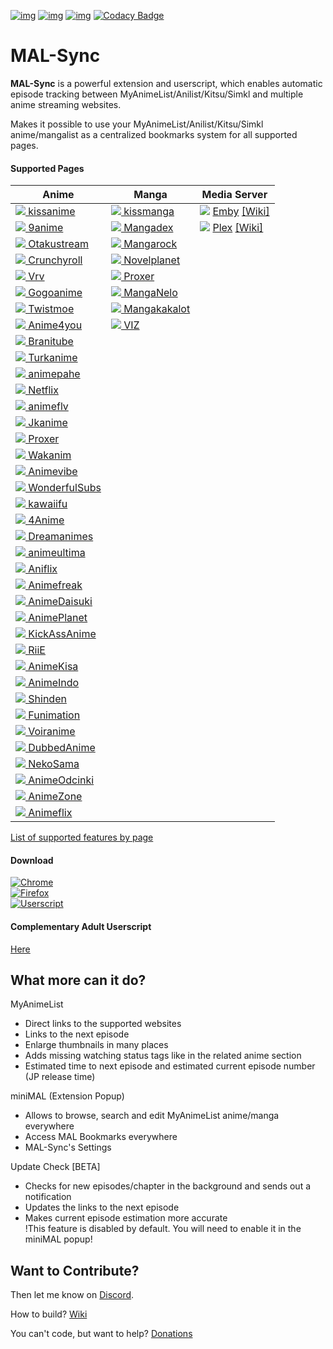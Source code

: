 [![img](https://img.shields.io/travis/com/lolamtisch/MALSync.svg?style=flat-square&logo=travis)](https://travis-ci.com/lolamtisch/MALSync)
[![img](https://img.shields.io/discord/358599430502481920.svg?style=flat-square&logo=discord&label=Chat%20%2F%20Support&colorB=7289DA)](https://discordapp.com/invite/cTH4yaw)
[![img](https://img.shields.io/github/issues/lolamtisch/MALSync.svg?style=flat-square&logo=github&logoColor=white)](https://github.com/lolamtisch/MALSync/issues)
[![Codacy Badge](https://img.shields.io/codacy/grade/e07fabd76b97499788614bf48f8248db.svg?style=flat-square&logo=codacy&logoColor=white)](https://www.codacy.com/app/francisco.seipel/MALSync?utm_source=github.com&amp;utm_medium=referral&amp;utm_content=lolamtisch/MALSync&amp;utm_campaign=Badge_Grade)

# MAL-Sync
**MAL-Sync** is a powerful extension and userscript, which enables automatic episode tracking between MyAnimeList/Anilist/Kitsu/Simkl and multiple anime streaming websites.  

Makes it possible to use your MyAnimeList/Anilist/Kitsu/Simkl anime/mangalist as a centralized bookmarks system for all supported pages.  

#### **Supported Pages** <a id="anchor-link"></a>

<!--pages-->
  <table>
    <thead>
      <tr>
        <th>Anime</th>
        <th>Manga</th>
        <th>Media Server</th>
      </tr>
    </thead>
    <tbody>
      <tr>
                <td><a href="http://kissanime.ru"><img src="https://www.google.com/s2/favicons?domain=http://kissanime.ru"> kissanime</a></td>
                <td><a href="http://kissmanga.com"><img src="https://www.google.com/s2/favicons?domain=http://kissmanga.com"> kissmanga</a></td>
                <td><a href="http://app.emby.media"><img src="https://www.google.com/s2/favicons?domain=app.emby.media"></a> <a href="http://app.emby.media">Emby</a> <a href="https://github.com/lolamtisch/MALSync/wiki/Emby-Plex">[Wiki]</a></td>
              </tr><tr>
                <td><a href="https://9anime.to"><img src="https://www.google.com/s2/favicons?domain=https://9anime.to"> 9anime</a></td>
                <td><a href="https://www.mangadex.org"><img src="https://www.google.com/s2/favicons?domain=https://www.mangadex.org"> Mangadex</a></td>
                <td><a href="http://app.plex.tv"><img src="https://www.google.com/s2/favicons?domain=http://app.plex.tv"></a> <a href="http://app.plex.tv">Plex</a> <a href="https://github.com/lolamtisch/MALSync/wiki/Emby-Plex">[Wiki]</a></td>
              </tr><tr>
                <td><a href="https://otakustream.tv"><img src="https://www.google.com/s2/favicons?domain=https://otakustream.tv"> Otakustream</a></td>
                <td><a href="https://mangarock.com"><img src="https://www.google.com/s2/favicons?domain=https://mangarock.com"> Mangarock</a></td>
                <td></td>
              </tr><tr>
                <td><a href="http://www.crunchyroll.com"><img src="https://www.google.com/s2/favicons?domain=http://www.crunchyroll.com"> Crunchyroll</a></td>
                <td><a href="https://novelplanet.com"><img src="https://www.google.com/s2/favicons?domain=https://novelplanet.com"> Novelplanet</a></td>
                <td></td>
              </tr><tr>
                <td><a href="https://vrv.co"><img src="https://www.google.com/s2/favicons?domain=https://vrv.co"> Vrv</a></td>
                <td><a href="https://proxer.me"><img src="https://www.google.com/s2/favicons?domain=https://proxer.me"> Proxer</a></td>
                <td></td>
              </tr><tr>
                <td><a href="https://gogoanimes.co"><img src="https://www.google.com/s2/favicons?domain=https://gogoanimes.co"> Gogoanime</a></td>
                <td><a href="https://manganelo.com"><img src="https://www.google.com/s2/favicons?domain=https://manganelo.com"> MangaNelo</a></td>
                <td></td>
              </tr><tr>
                <td><a href="https://twist.moe"><img src="https://www.google.com/s2/favicons?domain=https://twist.moe"> Twistmoe</a></td>
                <td><a href="https://mangakakalot.com"><img src="https://www.google.com/s2/favicons?domain=https://mangakakalot.com"> Mangakakalot</a></td>
                <td></td>
              </tr><tr>
                <td><a href="https://www.anime4you.one"><img src="https://www.google.com/s2/favicons?domain=https://www.anime4you.one"> Anime4you</a></td>
                <td><a href="https://www.viz.com"><img src="https://www.google.com/s2/favicons?domain=https://www.viz.com"> VIZ</a></td>
                <td></td>
              </tr><tr>
                <td><a href="https://branitube.net"><img src="https://www.google.com/s2/favicons?domain=https://branitube.net"> Branitube</a></td>
                <td></td>
                <td></td>
              </tr><tr>
                <td><a href="http://www.turkanime.tv"><img src="https://www.google.com/s2/favicons?domain=http://www.turkanime.tv"> Turkanime</a></td>
                <td></td>
                <td></td>
              </tr><tr>
                <td><a href="https://animepahe.com"><img src="https://www.google.com/s2/favicons?domain=https://animepahe.com"> animepahe</a></td>
                <td></td>
                <td></td>
              </tr><tr>
                <td><a href="https://www.netflix.com"><img src="https://www.google.com/s2/favicons?domain=https://www.netflix.com"> Netflix</a></td>
                <td></td>
                <td></td>
              </tr><tr>
                <td><a href="https://animeflv.net"><img src="https://www.google.com/s2/favicons?domain=https://animeflv.net"> animeflv</a></td>
                <td></td>
                <td></td>
              </tr><tr>
                <td><a href="https://jkanime.net/"><img src="https://www.google.com/s2/favicons?domain=https://jkanime.net/"> Jkanime</a></td>
                <td></td>
                <td></td>
              </tr><tr>
                <td><a href="https://proxer.me"><img src="https://www.google.com/s2/favicons?domain=https://proxer.me"> Proxer</a></td>
                <td></td>
                <td></td>
              </tr><tr>
                <td><a href="https://www.wakanim.tv"><img src="https://www.google.com/s2/favicons?domain=https://www.wakanim.tv"> Wakanim</a></td>
                <td></td>
                <td></td>
              </tr><tr>
                <td><a href="https://animevibe.tv"><img src="https://www.google.com/s2/favicons?domain=https://animevibe.tv"> Animevibe</a></td>
                <td></td>
                <td></td>
              </tr><tr>
                <td><a href="https://wonderfulsubs.com"><img src="https://www.google.com/s2/favicons?domain=https://wonderfulsubs.com"> WonderfulSubs</a></td>
                <td></td>
                <td></td>
              </tr><tr>
                <td><a href="https://kawaiifu.com"><img src="https://www.google.com/s2/favicons?domain=https://kawaiifu.com"> kawaiifu</a></td>
                <td></td>
                <td></td>
              </tr><tr>
                <td><a href="https://4anime.to"><img src="https://www.google.com/s2/favicons?domain=https://4anime.to"> 4Anime</a></td>
                <td></td>
                <td></td>
              </tr><tr>
                <td><a href="https://dreamanimes.com.br"><img src="https://www.google.com/s2/favicons?domain=https://dreamanimes.com.br"> Dreamanimes</a></td>
                <td></td>
                <td></td>
              </tr><tr>
                <td><a href="https://www10.animeultima.eu"><img src="https://www.google.com/s2/favicons?domain=https://www10.animeultima.eu"> animeultima</a></td>
                <td></td>
                <td></td>
              </tr><tr>
                <td><a href="https://www1.aniflix.tv"><img src="https://www.google.com/s2/favicons?domain=https://www1.aniflix.tv"> Aniflix</a></td>
                <td></td>
                <td></td>
              </tr><tr>
                <td><a href="https://www.animefreak.tv"><img src="https://www.google.com/s2/favicons?domain=https://www.animefreak.tv"> Animefreak</a></td>
                <td></td>
                <td></td>
              </tr><tr>
                <td><a href="https://animedaisuki.moe"><img src="https://www.google.com/s2/favicons?domain=https://animedaisuki.moe"> AnimeDaisuki</a></td>
                <td></td>
                <td></td>
              </tr><tr>
                <td><a href="https://www.anime-planet.com"><img src="https://www.google.com/s2/favicons?domain=https://www.anime-planet.com"> AnimePlanet</a></td>
                <td></td>
                <td></td>
              </tr><tr>
                <td><a href="https://www17.kickassanime.io"><img src="https://www.google.com/s2/favicons?domain=https://www17.kickassanime.io"> KickAssAnime</a></td>
                <td></td>
                <td></td>
              </tr><tr>
                <td><a href="https://www.riie.net"><img src="https://www.google.com/s2/favicons?domain=https://www.riie.net"> RiiE</a></td>
                <td></td>
                <td></td>
              </tr><tr>
                <td><a href="https://animekisa.tv"><img src="https://www.google.com/s2/favicons?domain=https://animekisa.tv"> AnimeKisa</a></td>
                <td></td>
                <td></td>
              </tr><tr>
                <td><a href="http://animeindo.moe"><img src="https://www.google.com/s2/favicons?domain=http://animeindo.moe"> AnimeIndo</a></td>
                <td></td>
                <td></td>
              </tr><tr>
                <td><a href="https://shinden.pl"><img src="https://www.google.com/s2/favicons?domain=https://shinden.pl"> Shinden</a></td>
                <td></td>
                <td></td>
              </tr><tr>
                <td><a href="https://www.funimation.com"><img src="https://www.google.com/s2/favicons?domain=https://www.funimation.com"> Funimation</a></td>
                <td></td>
                <td></td>
              </tr><tr>
                <td><a href="http://voiranime.com"><img src="https://www.google.com/s2/favicons?domain=http://voiranime.com"> Voiranime</a></td>
                <td></td>
                <td></td>
              </tr><tr>
                <td><a href="https://ww5.dubbedanime.net"><img src="https://www.google.com/s2/favicons?domain=https://ww5.dubbedanime.net"> DubbedAnime</a></td>
                <td></td>
                <td></td>
              </tr><tr>
                <td><a href="https://www.neko-sama.fr"><img src="https://www.google.com/s2/favicons?domain=https://www.neko-sama.fr"> NekoSama</a></td>
                <td></td>
                <td></td>
              </tr><tr>
                <td><a href="https://anime-odcinki.pl"><img src="https://www.google.com/s2/favicons?domain=https://anime-odcinki.pl"> AnimeOdcinki</a></td>
                <td></td>
                <td></td>
              </tr><tr>
                <td><a href="https://www.animezone.pl"><img src="https://www.google.com/s2/favicons?domain=https://www.animezone.pl"> AnimeZone</a></td>
                <td></td>
                <td></td>
              </tr><tr>
                <td><a href="https://animeflix.io"><img src="https://www.google.com/s2/favicons?domain=https://animeflix.io"> Animeflix</a></td>
                <td></td>
                <td></td>
              </tr>
    </tbody>
  </table>
  <!--/pages-->

[List of supported features by page](pages.md)

#### **Download**  
[![Chrome](https://img.shields.io/chrome-web-store/users/kekjfbackdeiabghhcdklcdoekaanoel.svg?style=flat-square&label=Chrome&logo=google%20chrome&logoColor=white)](https://chrome.google.com/webstore/detail/mal-sync/kekjfbackdeiabghhcdklcdoekaanoel?hl=en)  
[![Firefox](https://img.shields.io/amo/users/mal-sync.svg?style=flat-square&label=Firefox&logo=mozilla%20firefox&logoColor=white)](https://addons.mozilla.org/en-US/firefox/addon/mal-sync)  
[![Userscript](https://img.shields.io/badge/Userscript-Download-brightgreen.svg?style=flat-square&label=Userscript&logo=javascript&logoColor=white)](https://greasyfork.org/de/scripts/372847-mal-sync)
#### **Complementary Adult Userscript**
[Here](src/pages-adult/README.md)

## What more can it do?

MyAnimeList
  - Direct links to the supported websites
  - Links to the next episode
  - Enlarge thumbnails in many places
  - Adds missing watching status tags like in the related anime section
  - Estimated time to next episode and estimated current episode number (JP release time)

miniMAL (Extension Popup)
  - Allows to browse, search and edit MyAnimeList anime/manga everywhere
  - Access MAL Bookmarks everywhere
  - MAL-Sync's Settings

Update Check [BETA]
  - Checks for new episodes/chapter in the background and sends out a notification
  - Updates the links to the next episode
  - Makes current episode estimation more accurate  
!This feature is disabled by default. You will need to enable it in the miniMAL popup!

## Want to Contribute?
Then let me know on [Discord](https://discordapp.com/invite/cTH4yaw).  

How to build? [Wiki](https://github.com/lolamtisch/MALSync/wiki/Build)

You can't code, but want to help? [Donations](https://github.com/lolamtisch/MALSync/wiki/Donations)
